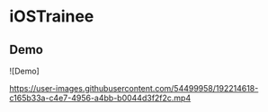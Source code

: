 # iOSTrainee

## Demo
![Demo]


https://user-images.githubusercontent.com/54499958/192214618-c165b33a-c4e7-4956-a4bb-b0044d3f2f2c.mp4





